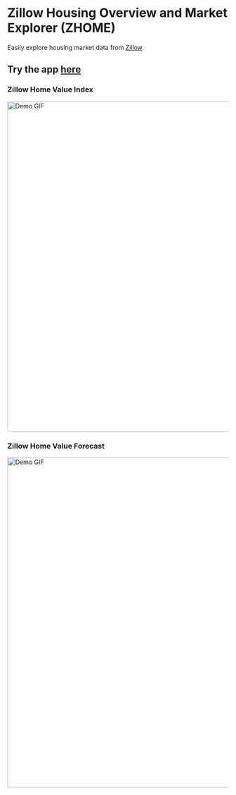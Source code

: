 # Zillow Housing Overview and Market Explorer (ZHOME)
Easily explore housing market data from [Zillow](https://www.zillow.com/research/data/).

## Try the app [here](http://98.81.238.154)

### Zillow Home Value Index
<img src="react-flask-app/public/zhvi.gif" width="750" alt="Demo GIF">

### Zillow Home Value Forecast
<img src="react-flask-app/public/zhvf.gif" width="750" alt="Demo GIF">
